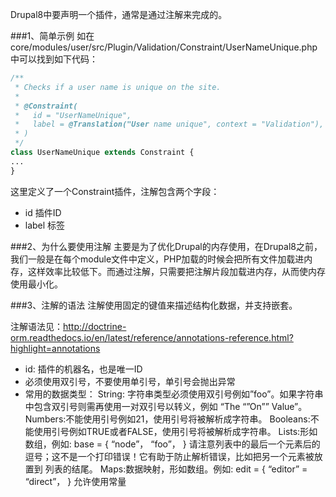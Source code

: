 Drupal8中要声明一个插件，通常是通过注解来完成的。

###1、简单示例
如在core/modules/user/src/Plugin/Validation/Constraint/UserNameUnique.php中可以找到如下代码：

```php
/**
 * Checks if a user name is unique on the site.
 *
 * @Constraint(
 *   id = "UserNameUnique",
 *   label = @Translation("User name unique", context = "Validation"),
 * )
 */
class UserNameUnique extends Constraint {
...
}
```

这里定义了一个Constraint插件，注解包含两个字段：
* id 插件ID
* label 标签

###2、为什么要使用注解
主要是为了优化Drupal的内存使用，在Drupal8之前，我们一般是在每个module文件中定义，PHP加载的时候会把所有文件加载进内存，这样效率比较低下。而通过注解，只需要把注解片段加载进内存，从而使内存使用最小化。

###3、注解的语法
注解使用固定的键值来描述结构化数据，并支持嵌套。

注解语法见：http://doctrine-orm.readthedocs.io/en/latest/reference/annotations-reference.html?highlight=annotations

* id: 插件的机器名，也是唯一ID
* 必须使用双引号，不要使用单引号，单引号会抛出异常
* 常用的数据类型：
 String: 字符串类型必须使用双引号例如”foo”。如果字符串中包含双引号则需再使用一对双引号以转义，例如 “The  “”On””  Value”。
   Numbers:不能使用引号例如21，使用引号将被解析成字符串。
   Booleans:不能使用引号例如TRUE或者FALSE，使用引号将被解析成字符串。
   Lists:形如数组，例如:
   base = {
     “node”，
     “foo”，
   }
   请注意列表中的最后一个元素后的逗号；这不是一个打印错误！它有助于防止解析错误，比如把另一个元素被放置到   列表的结尾。
   Maps:数据映射，形如数组。例如:
   edit = {
      “editor” = “direct”，
   }
   允许使用常量